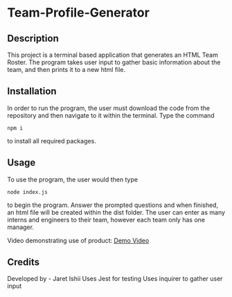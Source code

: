 # Team-Profile-Generator


## Description

This project is a terminal based application that generates an HTML Team Roster.  The program takes user input to gather basic information about the team, and then prints it to a new html file.

## Installation

In order to run the program, the user must download the code from the repository and then navigate to it within the terminal.  Type the command

    npm i

to install all required packages.

## Usage

To use the program, the user would then type

    node index.js

to begin the program.  Answer the prompted questions and when finished, an html file will be created within the dist folder.
The user can enter as many interns and engineers to their team, however each team only has one manager.

Video demonstrating use of product:
[Demo Video](GenerateRoster.mp4)

## Credits

Developed by - Jaret Ishii
Uses Jest for testing
Uses inquirer to gather user input
